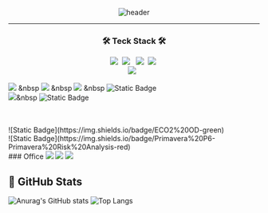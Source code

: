 <div align="center">

 ![header](https://capsule-render.vercel.app/api?type=rect&color=auto&height=300&section=header&text=SuhanBae's%20Github&fontSize=90&animation=fadeIn)
</div>

***


<h3 align="center">🛠 Teck Stack 🛠</h3>
<p align="center">
<img src="https://img.shields.io/badge/Java-007396?style=flat&logo=Java&logoColor=white"/></a>&nbsp 
<img src="https://img.shields.io/badge/Spring-6DB33F?style=flat&logo=Spring&logoColor=white"/> </a>&nbsp
<img src="https://img.shields.io/badge/SpringBoot-6DB33F?style=flat&logo=SpringBoot&logoColor=white"/></a>&nbsp
<img src="https://img.shields.io/badge/MySQL-4479A1?style=flat&logo=MySQL&logoColor=white"/></a>&nbsp
<br/>
<img src="https://img.shields.io/badge/Python-3776AB?style=flat-square&logo=Python&logoColor=white"/> </a>&nbsp

<img src="https://img.shields.io/badge/C-A8B9CC?style=flat-square&logo=C&logoColor=white"/> </a>&nbsp
<img src="https://img.shields.io/badge/C++-00599C?style=flat-square&logo=C%2B%2B&logoColor=white"/> </a>&nbsp
<img src="https://img.shields.io/badge/Visual Studio-5C2D91?style=flat-square&logo=Visual Studio&logoColor=white"/> </a>&nbsp
![Static Badge](https://img.shields.io/badge/MATLAB%20&%20SIMULINK-8A2BE2)
<br/>
<img src="https://img.shields.io/badge/Arduino-00878F?style=flat-square&logo=Arduino&logoColor=white"/></a>&nbsp
![Static Badge](https://img.shields.io/badge/MIT%20App%20Inventer-orange)
</p>
<br/>

<br/>
![Static Badge](https://img.shields.io/badge/ECO2%20OD-green)
<br/>
![Static Badge](https://img.shields.io/badge/Primavera%20P6-Primavera%20Risk%20Analysis-red)
<br/>
### Office
<img src="https://img.shields.io/badge/Microsoft Word-2B579A?style=flat-square&logo=Microsoft Word&logoColor=white"/> <img src="https://img.shields.io/badge/Microsoft PowerPoint-B7472A?style=flat-square&logo=Microsoft PowerPoint&logoColor=white"/> <img src="https://img.shields.io/badge/Microsoft Excel-217346?style=flat-square&logo=Microsoft Excel&logoColor=white"/>


## 🔎 GitHub Stats
<p>
  
  ![Anurag's GitHub stats](https://github-readme-stats.vercel.app/api?username=SwnBae&show_icons=true&theme=default)
  ![Top Langs](https://github-readme-stats.vercel.app/api/top-langs/?username=SwnBae&layout=compact)
</p>
